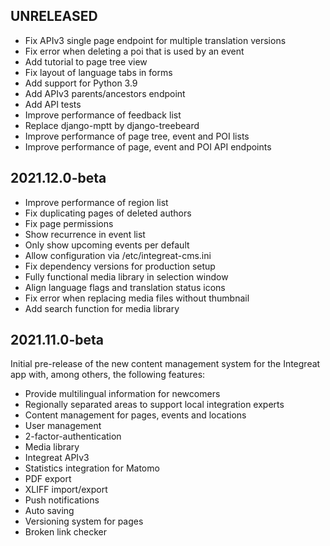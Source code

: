 UNRELEASED
----------

* Fix APIv3 single page endpoint for multiple translation versions
* Fix error when deleting a poi that is used by an event
* Add tutorial to page tree view
* Fix layout of language tabs in forms
* Add support for Python 3.9
* Add APIv3 parents/ancestors endpoint
* Add API tests
* Improve performance of feedback list
* Replace django-mptt by django-treebeard
* Improve performance of page tree, event and POI lists
* Improve performance of page, event and POI API endpoints


2021.12.0-beta
--------------

* Improve performance of region list
* Fix duplicating pages of deleted authors
* Fix page permissions
* Show recurrence in event list
* Only show upcoming events per default
* Allow configuration via /etc/integreat-cms.ini
* Fix dependency versions for production setup
* Fully functional media library in selection window
* Align language flags and translation status icons
* Fix error when replacing media files without thumbnail
* Add search function for media library


2021.11.0-beta
--------------

Initial pre-release of the new content management system for the Integreat app with, among others, the following features:

* Provide multilingual information for newcomers
* Regionally separated areas to support local integration experts
* Content management for pages, events and locations
* User management
* 2-factor-authentication
* Media library
* Integreat APIv3
* Statistics integration for Matomo
* PDF export
* XLIFF import/export
* Push notifications
* Auto saving
* Versioning system for pages
* Broken link checker
